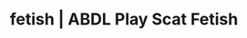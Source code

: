 ---
categories:
- Queer Kinks
- Latex Fetish
- Vintage Boudoir
- Roleplay Fantasies
- Scat Fetish
image: /assets/images/1747714219501.jpg
layout: post
schema:
  description: Premium adult content featuring ABDL Play, Scat Fetish. High-quality
    artwork with erotic themes.
  keywords:
  - Mindful Kink
  - ABDL Play
  - Body Positivity
  - Queer Kinks
  - ASMR Erotica
  - Scat Fetish
  name: 1747714219501 | ABDL Play Scat Fetish
  type: VisualArtwork
seo:
  description: Featured content with sensual ABDL Play, Scat Fetish. HD images available.
  keywords: ABDL Play, Scat Fetish
  og_image: /assets/images/1747714219501.jpg
  schema_type: VisualArtwork
tags:
- '#fetish'
- ABDL Play
- Scat Fetish
title: fetish | ABDL Play Scat Fetish
---